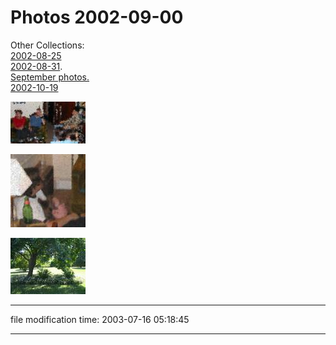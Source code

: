 Photos 2002-09-00
=================

Other Collections:  
[2002-08-25](/p/photo-2002-08-25/)  
[2002-08-31](/p/photo-2002-08-31/).  
[September photos.](/p/photo-2002-09-00/)  
[2002-10-19](/p/photo-2002-10-19/)

[![](/photos/thumb/2002-09-13-cookout-cube.jpg)](/photos/2002-09-13-cookout-cube.jpg)

[![](/photos/thumb/2002-09-13-cookout-oil-imp.jpg)](/photos/2002-09-13-cookout-oil-imp.jpg)

[![](/photos/thumb/2002-09-22-arbor.jpg)](/photos/2002-09-22-arbor.jpg)

* * *

file modification time: 2003-07-16 05:18:45

* * *
